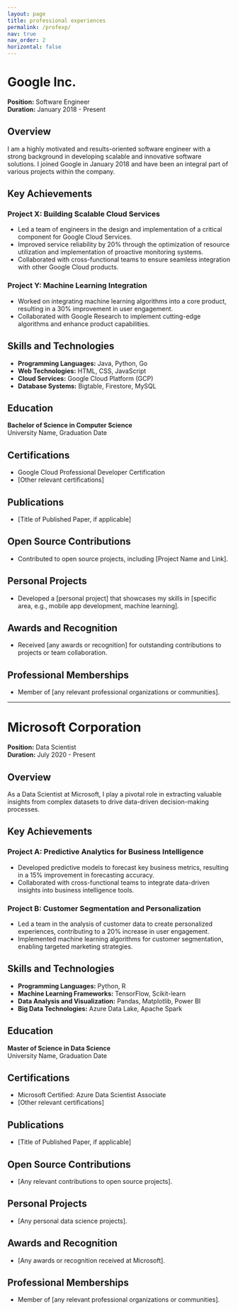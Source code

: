 ```yaml
---
layout: page
title: professional experiences
permalink: /profexp/
nav: true
nav_order: 2
horizontal: false
---
```


# Google Inc.

**Position:** Software Engineer  
**Duration:** January 2018 - Present

## Overview

I am a highly motivated and results-oriented software engineer with a strong background in developing scalable and innovative software solutions. I joined Google in January 2018 and have been an integral part of various projects within the company.

## Key Achievements

### Project X: Building Scalable Cloud Services

- Led a team of engineers in the design and implementation of a critical component for Google Cloud Services.
- Improved service reliability by 20% through the optimization of resource utilization and implementation of proactive monitoring systems.
- Collaborated with cross-functional teams to ensure seamless integration with other Google Cloud products.

### Project Y: Machine Learning Integration

- Worked on integrating machine learning algorithms into a core product, resulting in a 30% improvement in user engagement.
- Collaborated with Google Research to implement cutting-edge algorithms and enhance product capabilities.

## Skills and Technologies

- **Programming Languages:** Java, Python, Go
- **Web Technologies:** HTML, CSS, JavaScript
- **Cloud Services:** Google Cloud Platform (GCP)
- **Database Systems:** Bigtable, Firestore, MySQL

## Education

**Bachelor of Science in Computer Science**  
University Name, Graduation Date

## Certifications

- Google Cloud Professional Developer Certification
- [Other relevant certifications]

## Publications

- [Title of Published Paper, if applicable]

## Open Source Contributions

- Contributed to open source projects, including [Project Name and Link].

## Personal Projects

- Developed a [personal project] that showcases my skills in [specific area, e.g., mobile app development, machine learning].

## Awards and Recognition

- Received [any awards or recognition] for outstanding contributions to projects or team collaboration.

## Professional Memberships

- Member of [any relevant professional organizations or communities].

---

# Microsoft Corporation

**Position:** Data Scientist  
**Duration:** July 2020 - Present

## Overview

As a Data Scientist at Microsoft, I play a pivotal role in extracting valuable insights from complex datasets to drive data-driven decision-making processes.

## Key Achievements

### Project A: Predictive Analytics for Business Intelligence

- Developed predictive models to forecast key business metrics, resulting in a 15% improvement in forecasting accuracy.
- Collaborated with cross-functional teams to integrate data-driven insights into business intelligence tools.

### Project B: Customer Segmentation and Personalization

- Led a team in the analysis of customer data to create personalized experiences, contributing to a 20% increase in user engagement.
- Implemented machine learning algorithms for customer segmentation, enabling targeted marketing strategies.

## Skills and Technologies

- **Programming Languages:** Python, R
- **Machine Learning Frameworks:** TensorFlow, Scikit-learn
- **Data Analysis and Visualization:** Pandas, Matplotlib, Power BI
- **Big Data Technologies:** Azure Data Lake, Apache Spark

## Education

**Master of Science in Data Science**  
University Name, Graduation Date

## Certifications

- Microsoft Certified: Azure Data Scientist Associate
- [Other relevant certifications]

## Publications

- [Title of Published Paper, if applicable]

## Open Source Contributions

- [Any relevant contributions to open source projects].

## Personal Projects

- [Any personal data science projects].

## Awards and Recognition

- [Any awards or recognition received at Microsoft].

## Professional Memberships

- Member of [any relevant professional organizations or communities].
